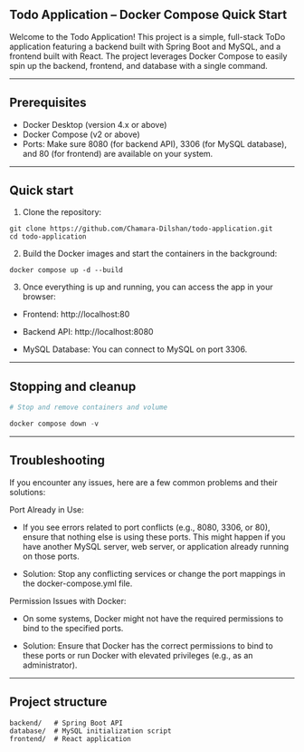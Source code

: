 ## Todo Application – Docker Compose Quick Start

Welcome to the Todo Application! This project is a simple, full-stack ToDo application featuring a backend built with Spring Boot and MySQL, and a frontend built with React. The project leverages Docker Compose to easily spin up the backend, frontend, and database with a single command.

---

## Prerequisites

- Docker Desktop (version 4.x or above)
- Docker Compose (v2 or above)
- Ports: Make sure 8080 (for backend API), 3306 (for MySQL database), and 80 (for frontend) are available on your system.

---

## Quick start

1. Clone the repository:

```
git clone https://github.com/Chamara-Dilshan/todo-application.git
cd todo-application
```

2. Build the Docker images and start the containers in the background:

```
docker compose up -d --build
```
3. Once everything is up and running, you can access the app in your browser:

- Frontend: http://localhost:80

- Backend API: http://localhost:8080

- MySQL Database: You can connect to MySQL on port 3306.

---

## Stopping and cleanup

```powershell
# Stop and remove containers and volume

docker compose down -v
```

---

## Troubleshooting

If you encounter any issues, here are a few common problems and their solutions:

Port Already in Use:

- If you see errors related to port conflicts (e.g., 8080, 3306, or 80), ensure that nothing else is using these ports. This might happen if you have another MySQL server, web server, or application already running on those ports.

- Solution: Stop any conflicting services or change the port mappings in the docker-compose.yml file.


Permission Issues with Docker:

- On some systems, Docker might not have the required permissions to bind to the specified ports.

- Solution: Ensure that Docker has the correct permissions to bind to these ports or run Docker with elevated privileges (e.g., as an administrator).

---
## Project structure

```
backend/   # Spring Boot API
database/  # MySQL initialization script
frontend/  # React application

```
